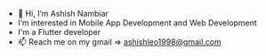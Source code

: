 - 👋 Hi, I’m Ashish Nambiar
- I’m interested in Mobile App Development and Web Development 
- I'm a Flutter developer
- 📫 Reach me on my gmail => ashishleo1998@gmail.com
